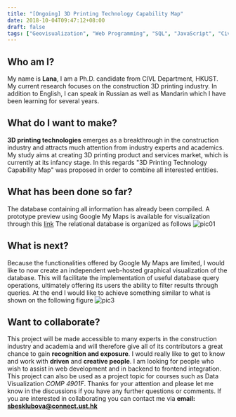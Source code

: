 ```yaml
---
title: "[Ongoing] 3D Printing Technology Capability Map"
date: 2018-10-04T09:47:12+08:00
draft: false
tags: ["Geovisualization", "Web Programming", "SQL", "JavaScript", "Civil Tech"]
---
```


## Who am I?


My name is **Lana**, I am a Ph.D. candidate from CIVL Department, HKUST. My current research focuses on the construction 3D printing industry. In addition to English, I can speak in Russian as well as Mandarin which I have been learning for several years.

## What do I want to make?

**3D printing technologies** emerges as a breakthrough in the construction industry and attracts much attention from industry experts and academics.
My study aims at creating 3D printing product and services market, which is currently at its infancy stage.  In this regards "3D Printing Technology Capability Map" was proposed in order to combine all interested entities. 

## What has been done so far?

The database containing all information has already been compiled. A prototype preview using Google My Maps is available for visualization through this [link](https://goo.gl/JJJbUi)
The relational database is organized as follows
![pic01](01.jpg)


## What is next?

Because the functionalities offered by Google My Maps are limited, I would like to now create an independent web-hosted graphical visualization of the database. 
This will facilitate the implementation of useful database query operations, ultimately offering its users the ability to filter results through queries. At the end I would like to achieve something similar to what is shown on the following figure
![pic3](03.jpg)

## Want to collaborate?

This project will be made accessible to many experts in the construction industry and academia and will therefore give all of its contributors a great chance to gain **recognition and exposure**.
I would really like to get to know and work with **driven** and **creative people**. I am looking for people who wish to assist in web development and in backend to frontend integration. 
This project can also be used as a project topic for courses such as Data Visualization *COMP 4901F*.
Thanks for your attention and please let me know in the discussions if you have any further questions or comments.
If you are interested in collaborating you can contact me via **email: [sbesklubova@connect.ust.hk](sbesklubova@connect.ust.hk)**
